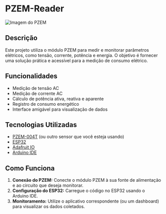 # PZEM-Reader

![Imagem do PZEM](https://cdn.awsli.com.br/600x700/2599/2599375/produto/216438508da6a28666c.jpg)
## Descrição

Este projeto utiliza o módulo PZEM para medir e monitorar parâmetros elétricos, como tensão, corrente, potência e energia. O objetivo é fornecer uma solução prática e acessível para a medição de consumo elétrico.

## Funcionalidades

- Medição de tensão AC
- Medição de corrente AC
- Cálculo de potência ativa, reativa e aparente
- Registro de consumo energético
- Interface amigável para visualização de dados

## Tecnologias Utilizadas

- [PZEM-004T](https://www.baudaeletronica.com.br/produto/modulo-de-monitoramento-eletrico-multifuncao-pzem-004t.html) (ou outro sensor que você esteja usando)
- [ESP32](https://www.espressif.com/en/products/socs/esp32)
- [Adafruit IO](https://io.adafruit.com/)
- [Arduino IDE](https://www.arduino.cc/en/software)

## Como Funciona

1. **Conexão do PZEM:** Conecte o módulo PZEM à sua fonte de alimentação e ao circuito que deseja monitorar.
2. **Configuração do ESP32:** Carregue o código no ESP32 usando o Arduino IDE.
3. **Monitoramento:** Utilize o aplicativo correspondente (ou um dashboard) para visualizar os dados coletados.

